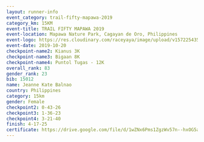 ```yaml
---
layout: runner-info 
event_category: trail-fifty-mapawa-2019 
category_km: 15KM 
event-title: TRAIL FIFTY MAPAWA 2019  
event-location: Mapawa Nature Park, Cagayan de Oro, Philippines 
event-logo: https://res.cloudinary.com/raceyaya/image/upload/v1572254355/logo/trail-fifty-mapawa_fizjmb.jpg 
event-date: 2019-10-20 
checkpoint-name2: Kianus 3K 
checkpoint-name3: Bigaan 8K 
checkpoint-name4: Puntol Tugas - 12K 
overall_rank: 83
gender_rank: 23
bib: 15012
name: Jeanne Kate Balnao
country: Philippines
category: 15km
gender: Female
checkpoint2: 0-43-26
checkpoint3: 1-36-23
checkpoint4: 3-21-40
finish: 4-17-25
certificate: https://drive.google.com/file/d/1wZNx6Pms1ZgzWv57n--hxOG5a2Z3cEe1/view?usp=sharing
---
```

